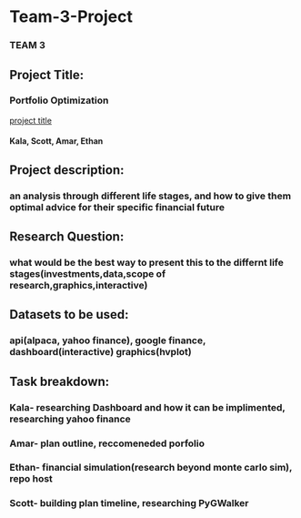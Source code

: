 
# Team-3-Project

### TEAM 3
## Project Title: 
### Portfolio Optimization
[project title](https://github.com/EthanB1/Team-3-Project)
#### Kala, Scott, Amar, Ethan
## Project description:
### an analysis through different life stages, and how to give them optimal advice for their specific financial future
## Research Question:
### what would be the best way to present this to the differnt life stages(investments,data,scope of research,graphics,interactive)
## Datasets to be used:
### api(alpaca, yahoo finance), google finance,  dashboard(interactive) graphics(hvplot)
## Task breakdown:
### Kala- researching Dashboard and how it can be implimented, researching yahoo finance
### Amar- plan outline, reccomeneded porfolio
### Ethan- financial simulation(research beyond monte carlo sim), repo host
### Scott- building plan timeline, researching PyGWalker
